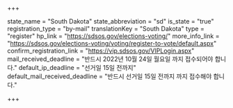+++

state_name = "South Dakota"
state_abbreviation = "sd"
is_state = "true"
registration_type = "by-mail"
translationKey = "South Dakota"
type = "register"
hp_link = "https://sdsos.gov/elections-voting/"
more_info_link = "https://sdsos.gov/elections-voting/voting/register-to-vote/default.aspx"
confirm_registration_link = "https://vip.sdsos.gov/VIPLogin.aspx"
mail_received_deadline = "반드시 2022년 10월 24일 월요일 까지 접수되어야 합니다."
default_ip_deadline = "선거일 15일 전까지"
default_mail_received_deadline = "반드시 선거일 15일 전까지 까지 접수해야 합니다."

+++